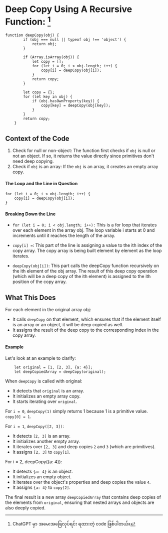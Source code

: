 # Deep Copy Using A Recursive Function: [^1]

    function deepCopy(obj) {
            if (obj === null || typeof obj !== 'object') {
                return obj;
            }
        
            if (Array.isArray(obj)) {
                let copy = [];
                for (let i = 0; i < obj.length; i++) {
                    copy[i] = deepCopy(obj[i]);
                }
                return copy;
            }
        
            let copy = {};
            for (let key in obj) {
                if (obj.hasOwnProperty(key)) {
                    copy[key] = deepCopy(obj[key]);
                }
            }
            return copy;
        }

## Context of the Code
  
1. Check for null or non-object: The function first checks if `obj` is null or not an object. If so, it returns the value directly since primitives don't need deep copying.
2. Check if `obj` is an array: If the `obj` is an array, it creates an empty array copy.

#### The Loop and the Line in Question

    for (let i = 0; i < obj.length; i++) {
        copy[i] = deepCopy(obj[i]);
    }

#### Breaking Down the Line
- `for (let i = 0; i < obj.length; i++):` This is a for loop that iterates over each element in the array obj. The loop variable i starts at 0 and increments until it reaches the length of the array.

- `copy[i] =`: This part of the line is assigning a value to the ith index of the copy array. The copy array is being built element by element as the loop iterates.

- `deepCopy(obj[i])`: This part calls the deepCopy function recursively on the ith element of the obj array. The result of this deep copy operation (which will be a deep copy of the ith element) is assigned to the ith position of the copy array.

## What This Does
  
For each element in the original array obj:

- It calls `deepCopy` on that element, which ensures that if the element itself is an array or an object, it will be deep copied as well.
- It assigns the result of the deep copy to the corresponding index in the copy array.

#### Example
Let's look at an example to clarify:

        let original = [1, [2, 3], {a: 4}];
        let deepCopiedArray = deepCopy(original);

When `deepCopy` is called with original:

- It detects that `original` is an array.
- It initializes an empty array copy.
- It starts iterating over `original`.

For `i = 0`, `deepCopy(1)` simply returns 1 because 1 is a primitive value. `copy[0] = 1`.

For `i = 1`, `deepCopy([2, 3])`:
- It detects `[2, 3]` is an array.
- It initializes another empty array.
- It iterates over `[2, 3]` and deep copies `2` and `3` (which are primitives).
- It assigns `[2, 3]` to `copy[1]`.

For i = 2, deepCopy({a: 4}):
- It detects `{a: 4}` is an object.
- It initializes an empty object.
- It iterates over the object's properties and deep copies the value `4`.
- It assigns `{a: 4}` to `copy[2]`.

The final result is a new array `deepCopiedArray` that contains deep copies of the elements from `original`, ensuring that nested arrays and objects are also deeply copied.

[^1]: ChatGPT မှာ အမေးအဖြေလုပ်ရင်း ရထားတဲ့ code ဖြစ်ပါတယ်။
